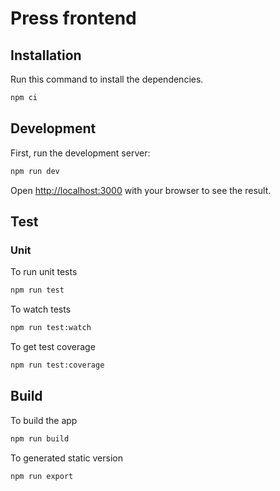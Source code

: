 # Press frontend

## Installation

Run this command to install the dependencies.

```bash
npm ci
```

## Development

First, run the development server:

```bash
npm run dev
```

Open [http://localhost:3000](http://localhost:3000) with your browser to see the result.

## Test

### Unit

To run unit tests
```bash
npm run test
```

To watch tests
```bash
npm run test:watch
```

To get test coverage
```bash
npm run test:coverage
```

## Build

To build the app
```bash
npm run build
```

To generated static version
```bash
npm run export
```